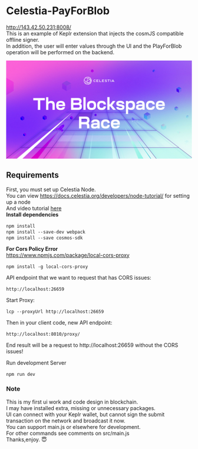 # Celestia-PayForBlob
http://143.42.50.231:8008/  
This is an example of Keplr extension that injects the cosmJS compatible offline signer.  
In addition, the user will enter values through the UI and the PlayForBlob operation will be performed on the backend.

![](blockspacerace.png)

## __Requirements__

First, you must set up Celestia Node.  
You can view https://docs.celestia.org/developers/node-tutorial/ for setting up a node  
And video tutorial [here](https://www.youtube.com/channel/UC6ndYQW9mjsgOpz_hr95yEA)  
**Install dependencies**
```
npm install
npm install --save-dev webpack
npm install --save cosmos-sdk
```
**For Cors Policy Error**  
<https://www.npmjs.com/package/local-cors-proxy> 
```
npm install -g local-cors-proxy
```
API endpoint that we want to request that has CORS issues:
```
http://localhost:26659
```
Start Proxy:
```
lcp --proxyUrl http://localhost:26659
```
Then in your client code, new API endpoint:
```
http://localhost:8010/proxy/
```
End result will be a request to http://localhost:26659 without the CORS issues!

Run development Server
```
npm run dev
```

### __Note__

This is my first ui work and code design in blockchain.  
I may have installed extra, missing or unnecessary packages.  
UI can connect with your Keplr wallet, but cannot sign the submit transaction on the network and broadcast it now.  
You can support main.js or elsewhere for development.  
For other commands see comments on src/main.js  
Thanks,enjoy. :innocent:





